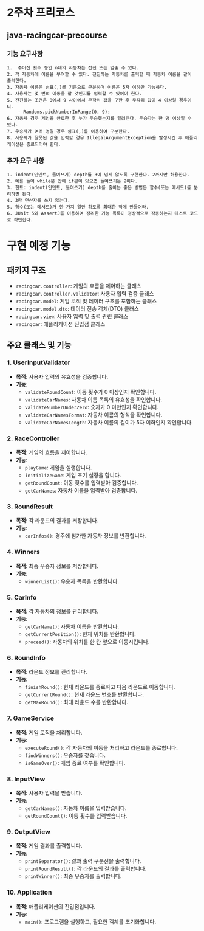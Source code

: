 # 2주차 프리코스

## java-racingcar-precourse

### 기능 요구사항 
    1.  주어진 횟수 동안 n대의 자동차는 전진 또는 멈출 수 있다.
    2. 각 자동차에 이름을 부여할 수 있다. 전진하는 자동차를 출력할 때 자동차 이름을 같이 출력한다.
    3. 자동차 이름은 쉼표(,)를 기준으로 구분하며 이름은 5자 이하만 가능하다.
    4. 사용자는 몇 번의 이동을 할 것인지를 입력할 수 있어야 한다.
    5. 전진하는 조건은 0에서 9 사이에서 무작위 값을 구한 후 무작위 값이 4 이상일 경우이다.
        - Randoms.pickNumberInRange(0, 9);
    6. 자동차 경주 게임을 완료한 후 누가 우승했는지를 알려준다. 우승자는 한 명 이상일 수 있다.
    7. 우승자가 여러 명일 경우 쉼표(,)를 이용하여 구분한다.
    8. 사용자가 잘못된 값을 입력할 경우 IllegalArgumentException을 발생시킨 후 애플리케이션은 종료되어야 한다.

### 추가 요구 사항
    1. indent(인덴트, 들여쓰기) depth를 3이 넘지 않도록 구현한다. 2까지만 허용한다.
    2. 예를 들어 while문 안에 if문이 있으면 들여쓰기는 2이다.
    3. 힌트: indent(인덴트, 들여쓰기) depth를 줄이는 좋은 방법은 함수(또는 메서드)를 분리하면 된다.
    4. 3항 연산자를 쓰지 않는다.
    5. 함수(또는 메서드)가 한 가지 일만 하도록 최대한 작게 만들어라.
    6. JUnit 5와 AssertJ를 이용하여 정리한 기능 목록이 정상적으로 작동하는지 테스트 코드로 확인한다.
    
# 구현 예정 기능

## 패키지 구조
- `racingcar.controller`: 게임의 흐름을 제어하는 클래스
- `racingcar.controller.validator`: 사용자 입력 검증 클래스
- `racingcar.model`: 게임 로직 및 데이터 구조를 포함하는 클래스
- `racingcar.model.dto`: 데이터 전송 객체(DTO) 클래스
- `racingcar.view`: 사용자 입력 및 출력 관련 클래스
- `racingcar`: 애플리케이션 진입점 클래스

## 주요 클래스 및 기능

### 1. UserInputValidator
- **목적**: 사용자 입력의 유효성을 검증합니다.
- **기능**:
  - `validateRoundCount`: 이동 횟수가 0 이상인지 확인합니다.
  - `validateCarNames`: 자동차 이름 목록의 유효성을 확인합니다.
  - `validateNumberUnderZero`: 숫자가 0 미만인지 확인합니다.
  - `validateCarNamesFormat`: 자동차 이름의 형식을 확인합니다.
  - `validateCarNamesLength`: 자동차 이름의 길이가 5자 이하인지 확인합니다.

### 2. RaceController
- **목적**: 게임의 흐름을 제어합니다.
- **기능**:
  - `playGame`: 게임을 실행합니다.
  - `initializeGame`: 게임 초기 설정을 합니다.
  - `getRoundCount`: 이동 횟수를 입력받아 검증합니다.
  - `getCarNames`: 자동차 이름을 입력받아 검증합니다.

### 3. RoundResult
- **목적**: 각 라운드의 결과를 저장합니다.
- **기능**:
  - `carInfos()`: 경주에 참가한 자동차 정보를 반환합니다.

### 4. Winners
- **목적**: 최종 우승자 정보를 저장합니다.
- **기능**:
  - `winnerList()`: 우승자 목록을 반환합니다.

### 5. CarInfo
- **목적**: 각 자동차의 정보를 관리합니다.
- **기능**:
  - `getCarName()`: 자동차 이름을 반환합니다.
  - `getCurrentPosition()`: 현재 위치를 반환합니다.
  - `proceed()`: 자동차의 위치를 한 칸 앞으로 이동시킵니다.

### 6. RoundInfo
- **목적**: 라운드 정보를 관리합니다.
- **기능**:
  - `finishRound()`: 현재 라운드를 종료하고 다음 라운드로 이동합니다.
  - `getCurrentRound()`: 현재 라운드 번호를 반환합니다.
  - `getMaxRound()`: 최대 라운드 수를 반환합니다.

### 7. GameService
- **목적**: 게임 로직을 처리합니다.
- **기능**:
  - `executeRound()`: 각 자동차의 이동을 처리하고 라운드를 종료합니다.
  - `findWinners()`: 우승자를 찾습니다.
  - `isGameOver()`: 게임 종료 여부를 확인합니다.

### 8. InputView
- **목적**: 사용자 입력을 받습니다.
- **기능**:
  - `getCarNames()`: 자동차 이름을 입력받습니다.
  - `getRoundCount()`: 이동 횟수를 입력받습니다.

### 9. OutputView
- **목적**: 게임 결과를 출력합니다.
- **기능**:
  - `printSeparator()`: 결과 출력 구분선을 출력합니다.
  - `printRoundResult()`: 각 라운드의 결과를 출력합니다.
  - `printWinner()`: 최종 우승자를 출력합니다.

### 10. Application
- **목적**: 애플리케이션의 진입점입니다.
- **기능**:
  - `main()`: 프로그램을 실행하고, 필요한 객체를 초기화합니다.
